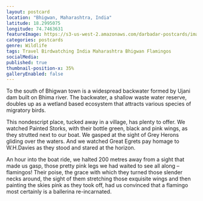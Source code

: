 ```yaml
---
layout: postcard
location: "Bhigwan, Maharashtra, India"
latitude: 18.2995075
longitude: 74.7463631
featureImage: https://s3-us-west-2.amazonaws.com/darbadar-postcards/images/1_flamingos.jpg
categories: postcards
genre: Wildlife
tags: Travel Birdwatching India Maharashtra Bhigwan Flamingos
socialMedia: 
published: true
thumbnail-position-x: 35%
galleryEnabled: false
---
```


To the south of Bhigwan town is a widespread backwater formed by Ujani dam built on Bhima river. The backwater, a shallow waste water reserve, doubles up as a wetland based ecosystem that attracts various species of migratory birds.

This nondescript place, tucked away in a village, has plenty to offer. We watched Painted Storks, with their bottle­ green, black and pink wings, as they strutted next to our boat. We gasped at the sight of Grey Herons gliding over the waters. And we watched Great Egrets pay homage to W.H.Davies as they stood and stared at the horizon.

An hour into the boat­ ride, we halted 200 metres away from a sight that made us gasp, those pretty pink legs we had waited to see all along – flamingos! Their poise, the grace with which they turned those slender necks around, the sight of them stretching those exquisite wings and then painting the skies pink as they took off, had us convinced that a flamingo most certainly is a ballerina re-incarnated.